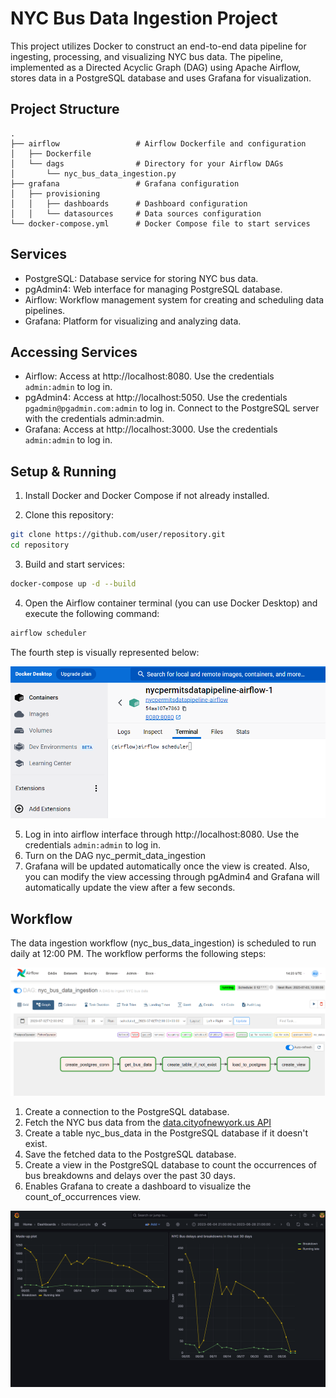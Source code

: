 # NYC Bus Data Ingestion Project

This project utilizes Docker to construct an end-to-end data pipeline for ingesting, processing, and visualizing NYC bus data. The pipeline, implemented as a Directed Acyclic Graph (DAG) using Apache Airflow, stores data in a PostgreSQL database and uses Grafana for visualization.

## Project Structure

```plaintext
.
├── airflow                 # Airflow Dockerfile and configuration
│   ├── Dockerfile
│   └── dags                # Directory for your Airflow DAGs
│       └── nyc_bus_data_ingestion.py
├── grafana                 # Grafana configuration
│   ├── provisioning
│   │   ├── dashboards      # Dashboard configuration
│   │   └── datasources     # Data sources configuration
└── docker-compose.yml      # Docker Compose file to start services
```


## Services

- PostgreSQL: Database service for storing NYC bus data.
- pgAdmin4: Web interface for managing PostgreSQL database.
- Airflow: Workflow management system for creating and scheduling data pipelines.
- Grafana: Platform for visualizing and analyzing data.


## Accessing Services
- Airflow: Access at http://localhost:8080. Use the credentials `admin:admin` to log in.
- pgAdmin4: Access at http://localhost:5050. Use the credentials `pgadmin@pgadmin.com:admin` to log in. Connect to the PostgreSQL server with the credentials admin:admin.
- Grafana: Access at http://localhost:3000. Use the credentials `admin:admin` to log in.


## Setup & Running

1. Install Docker and Docker Compose if not already installed.

2. Clone this repository:

```bash
git clone https://github.com/user/repository.git
cd repository
```

3. Build and start services:

```bash
docker-compose up -d --build
```

4. Open the Airflow container terminal (you can use Docker Desktop) and execute the following command:
```bash
airflow scheduler
```

The fourth step is visually represented below:

![Alt text](screenshots/airflow_scheduler_command.png)


5. Log in into airflow interface through http://localhost:8080. Use the credentials `admin:admin` to log in.
6. Turn on the DAG nyc_permit_data_ingestion
7. Grafana will be updated automatically once the view is created. Also, you can modify the view accessing through pgAdmin4 and Grafana will automatically update the view after a few seconds.


## Workflow
The data ingestion workflow (nyc_bus_data_ingestion) is scheduled to run daily at 12:00 PM. The workflow performs the following steps:

![Alt text](screenshots/airflow_dag.png)

1. Create a connection to the PostgreSQL database.
2. Fetch the NYC bus data from the [data.cityofnewyork.us API](https://data.cityofnewyork.us/Transportation/Bus-Breakdown-and-Delays/ez4e-fazm)
3. Create a table nyc_bus_data in the PostgreSQL database if it doesn't exist.
4. Save the fetched data to the PostgreSQL database.
5. Create a view in the PostgreSQL database to count the occurrences of bus breakdowns and delays over the past 30 days.
6. Enables Grafana to create a dashboard to visualize the count_of_occurrences view.

![Alt text](screenshots/grafana_dashboard.png)
